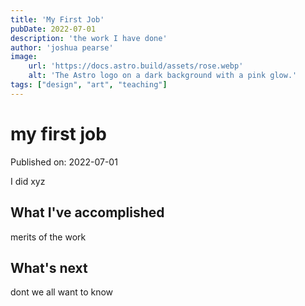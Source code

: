```yaml
---
title: 'My First Job'
pubDate: 2022-07-01
description: 'the work I have done'
author: 'joshua pearse'
image:
    url: 'https://docs.astro.build/assets/rose.webp'
    alt: 'The Astro logo on a dark background with a pink glow.'
tags: ["design", "art", "teaching"]
---
```

# my first job

Published on: 2022-07-01

I did xyz

## What I've accomplished

merits of the work

## What's next

dont we all want to know